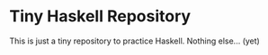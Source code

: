 # Tiny Haskell Repository

This is just a tiny repository to practice Haskell. Nothing else... (yet)
